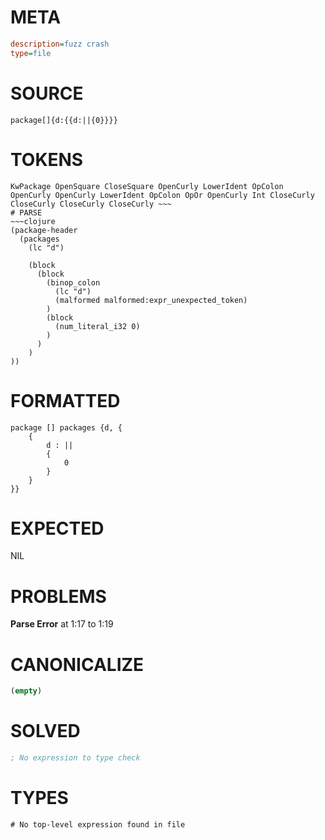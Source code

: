 # META
~~~ini
description=fuzz crash
type=file
~~~
# SOURCE
~~~roc
package[]{d:{{d:||{0}}}}
~~~
# TOKENS
~~~text
KwPackage OpenSquare CloseSquare OpenCurly LowerIdent OpColon OpenCurly OpenCurly LowerIdent OpColon OpOr OpenCurly Int CloseCurly CloseCurly CloseCurly CloseCurly ~~~
# PARSE
~~~clojure
(package-header
  (packages
    (lc "d")

    (block
      (block
        (binop_colon
          (lc "d")
          (malformed malformed:expr_unexpected_token)
        )
        (block
          (num_literal_i32 0)
        )
      )
    )
))
~~~
# FORMATTED
~~~roc
package [] packages {d, {
	{
		d : ||
		{
			0
		}
	}
}}

~~~
# EXPECTED
NIL
# PROBLEMS
**Parse Error**
at 1:17 to 1:19

# CANONICALIZE
~~~clojure
(empty)
~~~
# SOLVED
~~~clojure
; No expression to type check
~~~
# TYPES
~~~roc
# No top-level expression found in file
~~~
